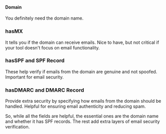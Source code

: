  #### Domain 
 You definitely need the domain name.
 ### hasMX 
 It tells you if the domain can receive emails. Nice to have, but not critical if your tool doesn't focus on email functionality.
 ### hasSPF and SPF Record 
 These help verify if emails from the domain are genuine and not spoofed. Important for email security.
 ### hasDMARC and DMARC Record 
 Provide extra security by specifying how emails from the domain should be handled. Helpful for ensuring email authenticity and reducing spam.

So, while all the fields are helpful, the essential ones are the domain name and whether it has SPF records. The rest add extra layers of email security verification.